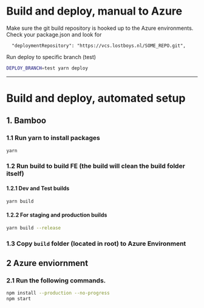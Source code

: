 # Build and deploy, manual to Azure

Make sure the git build repository is hooked up to the Azure environments.
Check your package.json and look for

```
  "deploymentRepository": "https://vcs.lostboys.nl/SOME_REPO.git",
```

Run deploy to specific branch (test)

```bash
DEPLOY_BRANCH=test yarn deploy
```

---

# Build and deploy, automated setup

## 1. Bamboo

### 1.1 Run yarn to install packages

```bash
yarn
```

### 1.2 Run build to build FE (the build will clean the build folder itself)

#### 1.2.1 Dev and Test builds

```bash
yarn build
```

#### 1.2.2 For staging and production builds

```bash
yarn build --release
```

### 1.3 Copy `build` folder (located in root) to Azure Environment

## 2 Azure enviornment

### 2.1 Run the following commands.

```bash
npm install --production --no-progress
npm start
```
